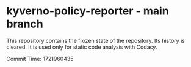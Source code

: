 # kyverno-policy-reporter - main branch

This repository contains the frozen state of the repository.
Its history is cleared. It is used only for static code
analysis with Codacy.

Commit Time: 1721960435
